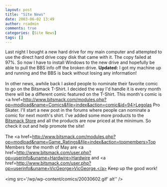 ```yaml
---
layout: post
title: "Site News"
date: 2003-06-02 13:49
author: rcadmin
comments: true
categories: [Site News]
tags: []
---
```

Last night I bought a new hard drive for my main computer and attempted to use the direct hard drive copy disk that came with it. The copy failed at 97%. So now I have to install Windows to the new drive and hopefully be able to pull the BBS info off the broken drive. <b>Updated:</b> I got my machine up and running and the BBS is back without losing any information!
<br />
<br />
In other news, awhile back I asked people to nominate their favorite comic to go on the Bitsmack T-Shirt. I decided the way I'd handle it is every month there will be a different comic featured on the T-Shirt. This month's comic is <a href=http://www.bitsmack.com/modules.php?op=modload&name=Comics&file=index&action=comic&id=94>Legolas Pro Skater.</a> I'll start a new post in the forums where people can nominate a comic for next month's shirt. I've added some more products to the <a href=http://www.cafepress.com/bitsmack>Bitsmack Store</a> and all the products are now priced at the minimum. So check it out and help promote the site!
<br />
<br />
The <a href=http://www.bitsmack.com/modules.php?op=modload&name=Game_Ratings&file=index&action=topmembers>Top Members</a> for the month of May are <a href=http://www.bitsmack.com/user.php?op=userinfo&uname=Hardwire>Hardwire</a> and <a href=http://www.bitsmack.com/user.php?op=userinfo&uname=VicGeorge>VicGeorge.</a> Keep up the good work!<Br><br><!--more--><img src='/wp/wp-content/comics/20030602.gif' alt'' />
